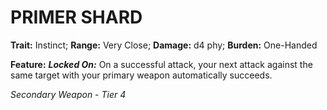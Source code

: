 ﻿# PRIMER SHARD

**Trait:** Instinct; **Range:** Very Close; **Damage:** d4 phy; **Burden:** One-Handed

**Feature:** ***Locked On:*** On a successful attack, your next attack against the same target with your primary weapon automatically succeeds.

*Secondary Weapon - Tier 4*

